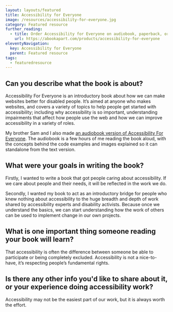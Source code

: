 ```yaml
---
layout: layouts/featured
title: Accessibility for Everyone
image: /resources/accessibility-for-everyone.jpg
category: Featured resource
further_reading:
  - title: Order Accessibility for Everyone on audiobook, paperback, or eBook
    url: https://abookapart.com/products/accessibility-for-everyone
eleventyNavigation:
  key: Accessibility for Everyone
  parent: Featured resource
tags:
  - featuredresource
---
```


## Can you describe what the book is about?

Accessibility For Everyone is an introductory book about how we can make websites better for disabled people. It’s aimed at anyone who makes websites, and covers a variety of topics to help people get started with accessibility; including why accessibility is so important, understanding impairments that affect how people use the web and how we can improve accessibility in a variety of roles.

My brother Sam and I also made [an audiobook version of Accessibility For Everyone](https://www.audible.com/pd/Accessibility-for-Everyone-Audiobook/B07G24HLXS). The audiobook is a few hours of me reading the book aloud, with the concepts behind the code examples and images explained so it can standalone from the text version.

## What were your goals in writing the book?

Firstly, I wanted to write a book that got people caring about accessibility. If we care about people and their needs, it will be reflected in the work we do.

Secondly, I wanted my book to act as an introductory bridge for people who knew nothing about accessibility to the huge breadth and depth of work shared by accessibility experts and disability activists. Because once we understand the basics, we can start understanding how the work of others can be used to implement change in our own projects.

## What is one important thing someone reading your book will learn?

That accessibility is often the difference between someone be able to participate or being completely excluded. Accessibility is not a nice-to-have, it’s respecting people’s fundamental rights.

## Is there any other info you'd like to share about it, or your experience doing accessibility work?

Accessibility may not be the easiest part of our work, but it is always worth the effort.
